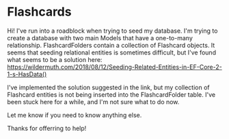 # Flashcards

Hi!  I've run into a roadblock when trying to seed my database.  I'm trying to create a database with two main Models that have a one-to-many relationship.  FlashcardFolders contain a collection of Flashcard objects.  It seems that seeding relational entities is sometimes difficult, but I've found what seems to be a solution here: https://wildermuth.com/2018/08/12/Seeding-Related-Entities-in-EF-Core-2-1-s-HasData()

I've implemented the solution suggested in the link, but my collection of Flashcard entities is not being inserted into the FlashcardFolder table.  I've been stuck here for a while, and I'm not sure what to do now.

Let me know if you need to know anything else.

Thanks for offerring to help!
